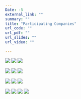 ```yaml
---
Date: -5
external_link: ""
summary: ""
title: "Participating Companies"
url_code: ""
url_pdf: ""
url_slides: ""
url_video: ""

---
```


![](/albums/ComJobfair/ArcelorMittal.PNG)
![](/albums/ComJobfair/CrosspointSolutions.png)
![](/albums/ComJobfair/Datashift.png)

![](/albums/ComJobfair/DiceCro.png)
![](/albums/ComJobfair/Imec.PNG)
![](/albums/ComJobfair/NBB.PNG)

![](/albums/ComJobfair/OpenAnalytics.png)
![](/albums/ComJobfair/Ortec.PNG)
![](/albums/ComJobfair/P95.PNG)

![](/albums/ComJobfair/PythonPredictions.png)
![](/albums/ComJobfair/EY.PNG)
![](/albums/ComJobfair/Nestle.PNG)
![](/albums/ComJobfair/ProphecyLabs.PNG)
